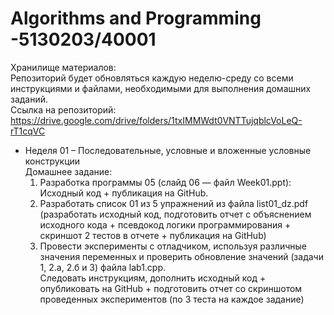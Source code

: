 # Algorithms and Programming -5130203/40001  

Хранилище материалов:  
Репозиторий будет обновляться каждую неделю-среду со всеми инструкциями и файлами, необходимыми для выполнения домашних заданий.  
Cсылка на репозиторий:  
https://drive.google.com/drive/folders/1txIMMWdt0VNTTujqblcVoLeQ-rT1cqVC  

* Неделя 01 – Последовательные, условные и вложенные условные конструкции  
  Домашнее задание:  
    1) Разработка программы 05 (слайд 06 — файл Week01.ppt): Исходный код + публикация на GitHub.  
    2) Разработать список 01 из 5 упражнений из файла list01_dz.pdf  
      (разработать исходный код, подготовить отчет с объяснением исходного кода + псевдокод логики программирования + скриншот 2 тестов в отчете + публикация на GitHub)  
    3) Провести эксперименты с отладчиком, используя различные значения переменных и проверить обновление значений (задачи 1, 2.а, 2.б и 3) файла lab1.cpp.  
       Следовать инструкциям, дополнить исходный код + опубликовать на GitHub + подготовить отчет со скриншотом проведенных экспериментов (по 3 теста на каждое задание)

